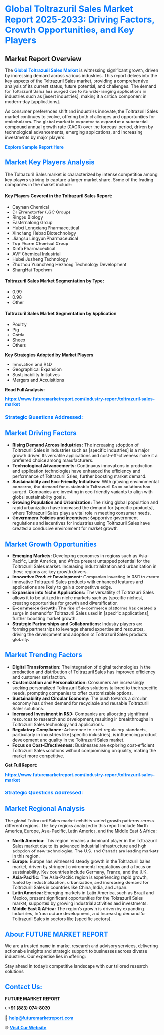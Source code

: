 <h1 style="color: #007BFF;">Global Toltrazuril Sales Market Report 2025-2033: Driving Factors, Growth Opportunities, and Key Players</h1>

<section id="overview">
<h2>Market Report Overview</h2>
<p>The <a href="https://www.futuremarketreport.com/industry-report/toltrazuril-sales-market" style="color: #007BFF; text-decoration: none;"><strong>Global Toltrazuril Sales Market</strong></a> is witnessing significant growth, driven by increasing demand across various industries. This report delves into the key aspects of the Toltrazuril Sales market, providing a comprehensive analysis of its current status, future potential, and challenges. The demand for Toltrazuril Sales has surged due to its wide-ranging applications in industries such as [insert industries], making it a critical component in modern-day [applications].</p>
<p>As consumer preferences shift and industries innovate, the Toltrazuril Sales market continues to evolve, offering both challenges and opportunities for stakeholders. The global market is expected to expand at a substantial compound annual growth rate (CAGR) over the forecast period, driven by technological advancements, emerging applications, and increasing investments by major players.</p>
</section>

<section id="overview">
<p><a href="https://www.futuremarketreport.com/request-sample/reportId=105193" style="color: #007BFF; text-decoration: none;"><strong>Explore Sample Report Here</strong></a></p>
</section>

<section id="key-players">
<h2 style="color: #007BFF;">Market Key Players Analysis</h2>
<p>The Toltrazuril Sales market is characterized by intense competition among key players striving to capture a larger market share. Some of the leading companies in the market include:</p>
<h4>Key Players Covered in the Toltrazuril Sales Report:</h4>
<ul><li>Cayman Chemical</li><li>Dr Ehrenstorfer (LGC Group)</li><li>Ringpu Biology</li><li>Easternalong Group</li><li>Hubei Longxiang Pharmaceutical</li><li>Xinchang Hebao Biotechnology</li><li>Jiangsu Lingyun Pharmaceutical</li><li>Top Pharm Chemical Group</li><li>Xinfa Pharmaceutical</li><li>AVF Chemical Industrial</li><li>Hubei Jusheng Technology</li><li>Zhuzhou Yuancheng Hezhong Technology Development</li><li>ShangHai Topchem</li></ul>
<h4>Toltrazuril Sales Market Segmentation by Type:</h4>
<ul><li>0.99</li><li>0.98</li><li>Other</li></ul>

<h4>Toltrazuril Sales Market Segmentation by Application:</h4>
<ul><li>Poultry</li><li>Pig</li><li>Cattle</li><li>Sheep</li><li>Others</li></ul>
<p><strong>Key Strategies Adopted by Market Players:</strong></p>
<ul>
<li>Innovation and R&D</li>
<li>Geographical Expansion</li>
<li>Sustainability Initiatives</li>
<li>Mergers and Acquisitions</li>
</ul>
</section>

<section>
<p><strong>Read Full Analysis: </strong></p><a href="https://www.futuremarketreport.com/industry-report/toltrazuril-sales-market" style="color: #007BFF; text-decoration: none;"><strong>https://www.futuremarketreport.com/industry-report/toltrazuril-sales-market</strong></a>
<h3 style="color: #007BFF;">Strategic Questions Addressed:</h3>
</section>

<section id="driving-factors">
<h2 style="color: #007BFF;">Market Driving Factors</h2>
<ul>
<li><strong>Rising Demand Across Industries:</strong> The increasing adoption of Toltrazuril Sales in industries such as [specific industries] is a major growth driver. Its versatile applications and cost-effectiveness make it a preferred choice among manufacturers.</li>
<li><strong>Technological Advancements:</strong> Continuous innovations in production and application technologies have enhanced the efficiency and performance of Toltrazuril Sales, further boosting market demand.</li>
<li><strong>Sustainability and Eco-Friendly Initiatives:</strong> With growing environmental concerns, the demand for sustainable Toltrazuril Sales solutions has surged. Companies are investing in eco-friendly variants to align with global sustainability goals.</li>
<li><strong>Growing Population and Urbanization:</strong> The rising global population and rapid urbanization have increased the demand for [specific products], where Toltrazuril Sales plays a vital role in meeting consumer needs.</li>
<li><strong>Government Policies and Incentives:</strong> Supportive government regulations and incentives for industries using Toltrazuril Sales have created a conducive environment for market growth.</li>
</ul>
</section>

<section id="growth-opportunities">
<h2 style="color: #007BFF;">Market Growth Opportunities</h2>
<ul>
<li><strong>Emerging Markets:</strong> Developing economies in regions such as Asia-Pacific, Latin America, and Africa present untapped potential for the Toltrazuril Sales market. Increasing industrialization and urbanization in these regions are key growth drivers.</li>
<li><strong>Innovative Product Development:</strong> Companies investing in R&D to create innovative Toltrazuril Sales products with enhanced features and applications are likely to gain a competitive edge.</li>
<li><strong>Expansion into Niche Applications:</strong> The versatility of Toltrazuril Sales allows it to be utilized in niche markets such as [specific niches], creating opportunities for growth and diversification.</li>
<li><strong>E-commerce Growth:</strong> The rise of e-commerce platforms has created a surge in demand for Toltrazuril Sales used in [specific applications], further boosting market growth.</li>
<li><strong>Strategic Partnerships and Collaborations:</strong> Industry players are forming partnerships to leverage shared expertise and resources, driving the development and adoption of Toltrazuril Sales products globally.</li>
</ul>
</section>

<section id="trending-factors">
<h2 style="color: #007BFF;">Market Trending Factors</h2>
<ul>
<li><strong>Digital Transformation:</strong> The integration of digital technologies in the production and distribution of Toltrazuril Sales has improved efficiency and customer satisfaction.</li>
<li><strong>Customization and Personalization:</strong> Consumers are increasingly seeking personalized Toltrazuril Sales solutions tailored to their specific needs, prompting companies to offer customizable options.</li>
<li><strong>Sustainability and Circular Economy:</strong> The push towards a circular economy has driven demand for recyclable and reusable Toltrazuril Sales solutions.</li>
<li><strong>Increased Investment in R&D:</strong> Companies are allocating significant resources to research and development, resulting in breakthroughs in Toltrazuril Sales technology and applications.</li>
<li><strong>Regulatory Compliance:</strong> Adherence to strict regulatory standards, particularly in industries like [specific industries], is influencing product development and quality in the Toltrazuril Sales market.</li>
<li><strong>Focus on Cost-Effectiveness:</strong> Businesses are exploring cost-efficient Toltrazuril Sales solutions without compromising on quality, making the market more competitive.</li>
</ul>
</section>

<section>
<p><strong>Get Full Report: </strong></p><a href="https://www.futuremarketreport.com/industry-report/toltrazuril-sales-market" style="color: #007BFF; text-decoration: none;"><strong>https://www.futuremarketreport.com/industry-report/toltrazuril-sales-market</strong></a>
<h3 style="color: #007BFF;">Strategic Questions Addressed:</h3>
</section>


<section id="regional-analysis">
<h2 style="color: #007BFF;">Market Regional Analysis</h2>
<p>The global Toltrazuril Sales market exhibits varied growth patterns across different regions. The key regions analyzed in this report include North America, Europe, Asia-Pacific, Latin America, and the Middle East & Africa:</p>
<ul>
<li><strong>North America:</strong> This region remains a dominant player in the Toltrazuril Sales market due to its advanced industrial infrastructure and high adoption of new technologies. The U.S. and Canada are leading markets in this region.</li>
<li><strong>Europe:</strong> Europe has witnessed steady growth in the Toltrazuril Sales market, driven by stringent environmental regulations and a focus on sustainability. Key countries include Germany, France, and the U.K.</li>
<li><strong>Asia-Pacific:</strong> The Asia-Pacific region is experiencing rapid growth, fueled by industrialization, urbanization, and increasing demand for Toltrazuril Sales in countries like China, India, and Japan.</li>
<li><strong>Latin America:</strong> Emerging markets in Latin America, such as Brazil and Mexico, present significant opportunities for the Toltrazuril Sales market, supported by growing industrial activities and investments.</li>
<li><strong>Middle East & Africa:</strong> The region’s growth is driven by expanding industries, infrastructure development, and increasing demand for Toltrazuril Sales in sectors like [specific sectors].</li>
</ul>
</section>

<footer>
<h2 style="color: #007BFF;">About FUTURE MARKET REPORT</h2>
<p>We are a trusted name in market research and advisory services, delivering actionable insights and strategic support to businesses across diverse industries. Our expertise lies in offering:</p>

<p>Stay ahead in today’s competitive landscape with our tailored research solutions.</p>

<h2 style="color: #007BFF;">Contact Us:</h2>
<p><strong>FUTURE MARKET REPORT</strong></p>
<p>📞 <strong>+91 (883) 074-8030</strong></p>
<p>📧 <strong><a href="mailto:help@futuremarketreport.com" style="color: #007BFF;">help@futuremarketreport.com</a></strong></p>
<p>🌐 <strong><a href="https://www.futuremarketreport.com/" style="color: #007BFF;">Visit Our Website</a></strong></p>
</footer>